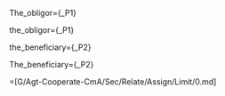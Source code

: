 The_obligor={_P1}

the_obligor={_P1}

the_beneficiary={_P2}

The_beneficiary={_P2}

=[G/Agt-Cooperate-CmA/Sec/Relate/Assign/Limit/0.md]
